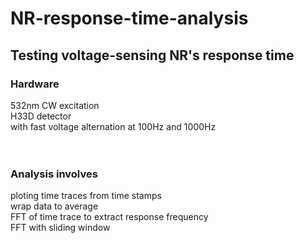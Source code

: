 # NR-response-time-analysis <br/>
## Testing voltage-sensing NR's response time <br/>
### Hardware <br/>
532nm CW excitation <br/>
H33D detector <br/>
with fast voltage alternation at 100Hz and 1000Hz <br/>
 <br/>
 <br/>
### Analysis involves  <br/> 
ploting time traces from time stamps  <br/> 
wrap data to average  <br/> 
FFT of time trace to extract response frequency <br/>
FFT with sliding window
